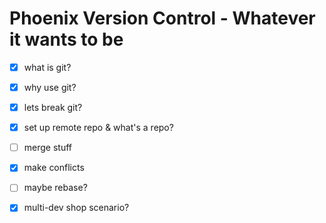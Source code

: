 # Phoenix Version Control - Whatever it wants to be

- [x] what is git?
- [x] why use git?
- [x] lets break git?
- [x] set up remote repo & what's a repo?
- [ ] merge stuff
- [x] make conflicts
- [ ] maybe rebase?
- [x] multi-dev shop scenario?

